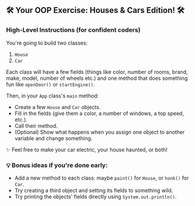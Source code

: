 ## 🛠️ **Your OOP Exercise: Houses & Cars Edition!** 🛠️

### **High-Level Instructions (for confident coders)**

You're going to build two classes:
1. `House`
2. `Car`

Each class will have a few fields (things like color, number of rooms, brand, make, model, number of wheels etc.) and one method that does something fun like `openDoor()` or `startEngine()`.

Then, in your `App` class's `main` method:
- Create a few `House` and `Car` objects.
- Fill in the fields (give them a color, a number of windows, a top speed, etc.).
- Call their method.
- (Optional) Show what happens when you assign one object to another variable and change something.

✨ Feel free to make your car electric, your house haunted, or both!

### 💡 Bonus ideas if you're done early:
- Add a new method to each class: maybe `paint()` for `House`, or `honk()` for `Car`.
- Try creating a third object and setting its fields to something wild.
- Try printing the objects' fields directly using `System.out.println()`.